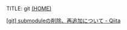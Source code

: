 TITLE: git [(HOME)](../index.md)

[[git] submoduleの削除、再追加について - Qiita](https://qiita.com/k_yamashita/items/040c04f8798d2384806e)